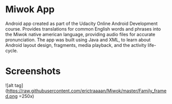 Miwok App
===================================

Android app created as part of the Udacity Online Android Development course.  Provides translations for common English words and phrases into the Miwok native american language, providing audio files for accurate pronunciation.  The app was built using Java and XML, to learn about Android layout design, fragments, media playback, and the activity life-cycle.

Screenshots
===================================
![alt tag](https://raw.githubusercontent.com/erictraaaan/Miwok/master/Family_framed.png =250x)
